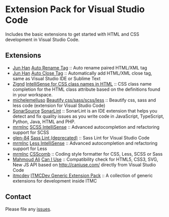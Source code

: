 # Extension Pack for Visual Studio Code

Includes the basic extensions to get started with HTML and CSS development in Visual Studio Code.

## Extensions

<!-- +Extensions -->
* [Jun Han](https://marketplace.visualstudio.com/publishers/formulahendry) [Auto Rename Tag](https://marketplace.visualstudio.com/items?itemName=formulahendry.auto-rename-tag) :: Auto rename paired HTML/XML tag
* [Jun Han](https://marketplace.visualstudio.com/publishers/formulahendry) [Auto Close Tag](https://marketplace.visualstudio.com/items?itemName=formulahendry.auto-close-tag) :: Automatically add HTML/XML close tag, same as Visual Studio IDE or Sublime Text
* [Zignd](https://marketplace.visualstudio.com/publishers/Zignd) [IntelliSense for CSS class names in HTML](https://marketplace.visualstudio.com/items?itemName=Zignd.html-css-class-completion) :: CSS class name completion for the HTML class attribute based on the definitions found in your workspace.
* [michelemelluso](https://marketplace.visualstudio.com/publishers/michelemelluso) [Beautify css/sass/scss/less](https://marketplace.visualstudio.com/items?itemName=michelemelluso.code-beautifier) :: Beautify css, sass and less code (extension for Visual Studio Code)
* [SonarSource](https://marketplace.visualstudio.com/publishers/SonarSource) [SonarLint](https://marketplace.visualstudio.com/items?itemName=SonarSource.sonarlint-vscode) :: SonarLint is an IDE extension that helps you detect and fix quality issues as you write code in JavaScript, TypeScript, Python, Java, HTML and PHP.
* [mrmlnc](https://marketplace.visualstudio.com/publishers/mrmlnc) [SCSS IntelliSense](https://marketplace.visualstudio.com/items?itemName=mrmlnc.vscode-scss) :: Advanced autocompletion and refactoring support for SCSS
* [glen-84](https://marketplace.visualstudio.com/publishers/glen-84) [Sass Lint (deprecated)](https://marketplace.visualstudio.com/items?itemName=glen-84.sass-lint) :: Sass Lint for Visual Studio Code
* [mrmlnc](https://marketplace.visualstudio.com/publishers/mrmlnc) [Less IntelliSense](https://marketplace.visualstudio.com/items?itemName=mrmlnc.vscode-less) :: Advanced autocompletion and refactoring support for Less
* [mrmlnc](https://marketplace.visualstudio.com/publishers/mrmlnc) [CSScomb](https://marketplace.visualstudio.com/items?itemName=mrmlnc.vscode-csscomb) :: Coding style formatter for CSS, Less, SCSS or Sass
* [Mahmoud Ali](https://marketplace.visualstudio.com/publishers/akamud) [Can I Use](https://marketplace.visualstudio.com/items?itemName=akamud.vscode-caniuse) :: Compatibility check for HTML5, CSS3, SVG, New JS API based on http://caniuse.com/ directly from Visual Studio Code
* [itmcdev](https://marketplace.visualstudio.com/publishers/itmcdev) [ITMCDev Generic Extension Pack](https://marketplace.visualstudio.com/items?itemName=itmcdev.generic-extension-pack) :: A collection of generic extensions for development inside ITMC
<!-- -Extensions -->

## Contact

Please file any [issues](https://github.com/itmcdev/vscode-extensions/issues).
